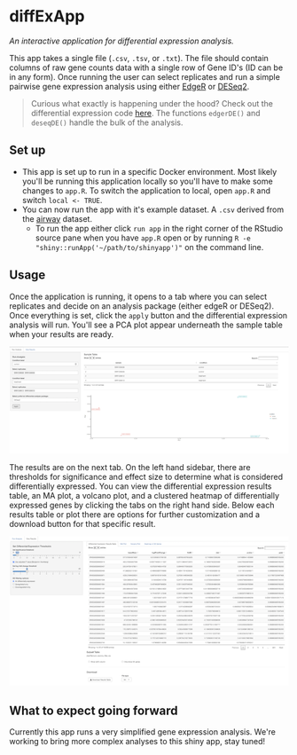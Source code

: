 # diffExApp

_An interactive application for differential expression analysis._

This app takes a single file (`.csv`, `.tsv`, or `.txt`). The file should contain columns of raw gene counts data with a single row of Gene ID's (ID can be in any form). Once running the user can select replicates and run a simple pairwise gene expression analysis using either [EdgeR](https://bioconductor.org/packages/release/bioc/html/edgeR.html) or [DESeq2](https://bioconductor.org/packages/release/bioc/html/DESeq2.html).

> Curious what exactly is happening under the hood? Check out the differential expression code [here](https://github.com/FredHutch/diffExApp/blob/master/R/diffEx.R). The functions `edgerDE()` and `deseqDE()` handle the bulk of the analysis.

## Set up

- This app is set up to run in a specific Docker environment. Most likely you'll be running this application locally so you'll have to make some changes to `app.R`. To switch the application to local, open `app.R` and switch `local <- TRUE`.
- You can now run the app with it's example dataset. A `.csv` derived from the [airway](https://bioconductor.org/packages/release/data/experiment/html/airway.html) dataset.
    - To run the app either click `run app` in the right corner of the RStudio source pane when you have `app.R` open or by running `R -e "shiny::runApp('~/path/to/shinyapp')"` on the command line.

## Usage

Once the application is running, it opens to a tab where you can select replicates and decide on an analysis package (either edgeR or DESeq2). Once everything is set, click the `apply` button and the differential expression analysis will run. You'll see a PCA plot appear underneath the sample table when your results are ready.

![screenshot of run analysis tab](/assets/diffex_screenshot_1.png?raw=true)

The results are on the next tab. On the left hand sidebar, there are thresholds for significance and effect size to determine what is considered differentially expressed. You can view the differential expression results table, an MA plot, a volcano plot, and a clustered heatmap of differentially expressed genes by clicking the tabs on the right hand side. Below each results table or plot there are options for further customization and a download button for that specific result.

![screenshot of results tab](/assets/diffex_screenshot_2.png?raw=true)

## What to expect going forward

Currently this app runs a very simplified gene expression analysis. We're working to bring more complex analyses to this shiny app, stay tuned!
